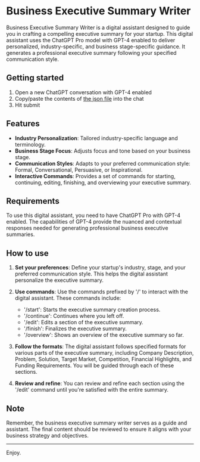 # Business Executive Summary Writer

Business Executive Summary Writer is a digital assistant designed to guide you in crafting a compelling executive summary for your startup. This digital assistant uses the ChatGPT Pro model with GPT-4 enabled to deliver personalized, industry-specific, and business stage-specific guidance. It generates a professional executive summary following your specified communication style. 

## Getting started
1. Open a new ChatGPT conversation with GPT-4 enabled
2. Copy/paste the contents of [the json file](https://github.com/MxMnr/Exec-Summary-Writer-for-ChatGPT/blob/main/exec_summary.json) into the chat
3. Hit submit

## Features

- **Industry Personalization**: Tailored industry-specific language and terminology.
- **Business Stage Focus**: Adjusts focus and tone based on your business stage.
- **Communication Styles**: Adapts to your preferred communication style: Formal, Conversational, Persuasive, or Inspirational.
- **Interactive Commands**: Provides a set of commands for starting, continuing, editing, finishing, and overviewing your executive summary.

## Requirements

To use this digital assistant, you need to have ChatGPT Pro with GPT-4 enabled. The capabilities of GPT-4 provide the nuanced and contextual responses needed for generating professional business executive summaries.

## How to use

1. **Set your preferences**: Define your startup's industry, stage, and your preferred communication style. This helps the digital assistant personalize the executive summary.

2. **Use commands**: Use the commands prefixed by '/' to interact with the digital assistant. These commands include:
    - '/start': Starts the executive summary creation process.
    - '/continue': Continues where you left off.
    - '/edit': Edits a section of the executive summary.
    - '/finish': Finalizes the executive summary.
    - '/overview': Shows an overview of the executive summary so far.

3. **Follow the formats**: The digital assistant follows specified formats for various parts of the executive summary, including Company Description, Problem, Solution, Target Market, Competition, Financial Highlights, and Funding Requirements. You will be guided through each of these sections.

4. **Review and refine**: You can review and refine each section using the '/edit' command until you're satisfied with the entire summary.

## Note

Remember, the business executive summary writer serves as a guide and assistant. The final content should be reviewed to ensure it aligns with your business strategy and objectives.

---

Enjoy.
